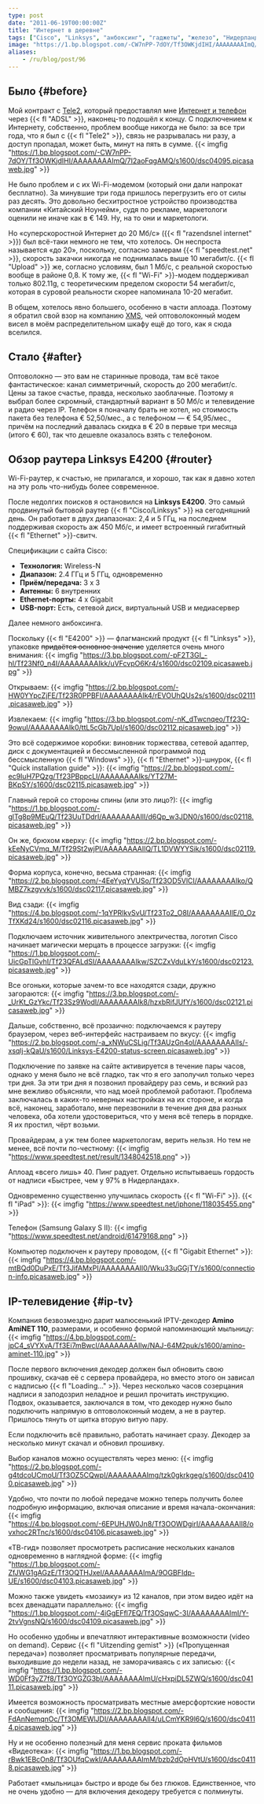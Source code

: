 ```yaml
---
type: post
date: "2011-06-19T00:00:00Z"
title: "Интернет в деревне"
tags: ["Cisco", "Linksys", "анбоксинг", "гаджеты", "железо", "Нидерланды", "обзор", "ТВ", "телефон"]
image: "https://1.bp.blogspot.com/-CW7nPP-7dOY/Tf3OWKjdIHI/AAAAAAAAImQ/7I2aoFqgAMQ/s1600/dsc04095.picasaweb.jpg"
aliases:
    - /ru/blog/post/96
---
```


## Было {#before}

Мой контракт с [Tele2](http://www.tele2.nl/), который предоставлял мне [Интернет и телефон](http://www.tele2.nl/internet-bellen.html) через {{< fl "ADSL" >}}, наконец-то подошёл к концу. С подключением к Интернету, собственно, проблем вообще никогда не было: за все три года, что я был с {{< fl "Tele2" >}}, связь не разрывалась ни разу, а доступ пропадал, может быть, минут на пять в сумме.
{{< imgfig "https://1.bp.blogspot.com/-CW7nPP-7dOY/Tf3OWKjdIHI/AAAAAAAAImQ/7I2aoFqgAMQ/s1600/dsc04095.picasaweb.jpg" >}}

<!--more-->

Не было проблем и с их Wi-Fi-модемом (который они дали напрокат бесплатно). За минувшие три года пришлось перегрузить его от силы раз десять. Это довольно бесхитростное устройство производства компании «Китайский Ноунейм», судя по рекламе, маркетологи оценили не иначе как в € 149. Ну, на то они и маркетологи.

Но «суперскоростной Интернет до 20 Мб/с» ({{< fl "razendsnel internet" >}}) был всё-таки немного не тем, что хотелось. Он неспроста называется «до 20», поскольку, согласно замерам {{< fl "speedtest.net" >}}, скорость закачки никогда не поднималась выше 10 мегабит/с. {{< fl "Upload" >}} же, согласно условиям, был 1 Мб/с, с реальной скоростью вообще в районе 0,8. К тому же, {{< fl "Wi-Fi" >}}-модем поддерживал только 802.11g, с теоретическим пределом скорости 54 мегабит/с, которая в суровой реальности скорее напоминала 10-20 мегабит.

В общем, хотелось явно большего, особенно в части аплоада. Поэтому я обратил свой взор на компанию [XMS](http://xmsnet.nl/), чей оптоволоконный модем висел в моём распределительном шкафу ещё до того, как я сюда вселился.

## Стало {#after}

Оптоволокно — это вам не старинные провода, там всё такое фантастическое: канал симметричный, скорость до 200 мегабит/с. Цены за такое счастье, правда, несколько заоблачные. Поэтому я выбрал более скромный, стандартный вариант в 50 Мб/с и телевидение и радио через IP. Телефон я поначалу брать не хотел, но стоимость пакета без телефона € 52,50/мес., а с телефоном — € 54,95/мес., причём на последний давалась скидка в € 20 в первые три месяца (итого € 60), так что дешевле оказалось взять с телефоном.

## Обзор раутера Linksys E4200 {#router}

Wi-Fi-раутер, к счастью, не прилагался, и хорошо, так как я давно хотел на эту роль что-нибудь более современное.

После недолгих поисков я остановился на **Linksys E4200**. Это самый продвинутый бытовой раутер {{< fl "Cisco/Linksys" >}} на сегодняшний день. Он работает в двух диапазонах: 2,4 и 5 ГГц, на последнем поддерживая скорость аж 450 Мб/с, и имеет встроенный гигабитный {{< fl "Ethernet" >}}-свитч.

Спецификации с сайта Cisco:

 * **Технология:** Wireless-N
 * **Диапазон:** 2.4 ГГц и 5 ГГц, одновременно
 * **Приём/передача:** 3 x 3
 * **Антенны:** 6 внутренних
 * **Ethernet-порты:** 4 x Gigabit
 * **USB-порт:** Есть, сетевой диск, виртуальный USB и медиасервер

Далее немного анбоксинга.

Поскольку {{< fl "E4200" >}} — флагманский продукт {{< fl "Linksys" >}}, упаковке ~~придаётся основное значение~~ уделяется очень много внимания:
{{< imgfig "https://3.bp.blogspot.com/-pF2T3GI_-hI/Tf23Nf0_n4I/AAAAAAAAIkk/uVFcvpO6Kr4/s1600/dsc02109.picasaweb.jpg" >}}

Открываем:
{{< imgfig "https://2.bp.blogspot.com/-HW0YYpcZjFE/Tf23R0PPBFI/AAAAAAAAIk4/rEVOUhQUs2s/s1600/dsc02111.picasaweb.jpg" >}}

Извлекаем:
{{< imgfig "https://3.bp.blogspot.com/-nK_dTwcnqeo/Tf23Q-9owuI/AAAAAAAAIk0/ttL5cGb7UpI/s1600/dsc02112.picasaweb.jpg" >}}

Это всё содержимое коробки: виновник торжествва, сетевой адаптер, диск с документацией и бессмысленной программой под бессмысленную {{< fl "Windows" >}}, {{< fl "Ethernet" >}}-шнурок, {{< fl "Quick installation guide" >}}:
{{< imgfig "https://2.bp.blogspot.com/-ec9IuH7PQzg/Tf23PBppcLI/AAAAAAAAIks/YT27M-BKpSY/s1600/dsc02115.picasaweb.jpg" >}}

Главный герой со стороны спины (или это лицо?):
{{< imgfig "https://1.bp.blogspot.com/-glTg8p9MEuQ/Tf23UuTDdrI/AAAAAAAAIlI/d6Qp_w3JDN0/s1600/dsc02118.picasaweb.jpg" >}}

Он же, брюхом кверху:
{{< imgfig "https://2.bp.blogspot.com/-kEeNyCVmq_M/Tf29St2wjPI/AAAAAAAAIlQ/TL1DVWYYSik/s1600/dsc02119.picasaweb.jpg" >}}

Форма корпуса, конечно, весьма странная:
{{< imgfig "https://2.bp.blogspot.com/-4EeYyqYVUSo/Tf23OD5VlCI/AAAAAAAAIko/QMBZ7kzgvvk/s1600/dsc02117.picasaweb.jpg" >}}

Вид сзади:
{{< imgfig "https://4.bp.blogspot.com/-1qYPRlkvSvU/Tf23To2_O8I/AAAAAAAAIlE/0_OzTfXKd24/s1600/dsc02116.picasaweb.jpg" >}}

Подключаем источник живительного электричества, логотип Cisco начинает магически мерцать в процессе загрузки:
{{< imgfig "https://1.bp.blogspot.com/-UicGpTlGvhI/Tf23QFALdSI/AAAAAAAAIkw/SZCZxVduLkY/s1600/dsc02123.picasaweb.jpg" >}}

Все огоньки, которые зачем-то все находятся сзади, дружно загораются:
{{< imgfig "https://3.bp.blogspot.com/-_UrKt_GzYkc/Tf23Sz9WodI/AAAAAAAAIk8/hzxbRifJUfY/s1600/dsc02121.picasaweb.jpg" >}}

Дальше, собственно, всё прозаично: подключаемся к раутеру браузером, через веб-интерфейс настраиваем по вкусу:
{{< imgfig "https://2.bp.blogspot.com/-a_xNWuCSLig/Tf3AUzGn4oI/AAAAAAAAIls/-xsqlj-kQaU/s1600/Linksys-E4200-status-screen.picasaweb.jpg" >}}

Подключение по заявке на сайте активируется в течение пары часов, однако у меня было не всё гладко, так что я его заполучил только через три дня. За эти три дня я позвонил провайдеру раз семь, и всякий раз мне вежливо объясняли, что над моей проблемой работают. Проблема заключалась в каких-то неверных настройках на их стороне, и когда всё, наконец, заработало, мне перезвонили в течение дня два разных человека, оба хотели удостовериться, что у меня всё теперь в порядке. Я их простил, чёрт возьми.

Провайдерам, а уж тем более маркетологам, верить нельзя. Но тем не менее, всё почти по-честному:
{{< imgfig "https://www.speedtest.net/result/1348042518.png" >}}

Аплоад «всего лишь» 40. Пинг радует. Отдельно испытываешь гордость от надписи «Быстрее, чем у 97% в Нидерландах».

Одновременно существенно улучшилась скорость {{< fl "Wi-Fi" >}}. {{< fl "iPad" >}}:
{{< imgfig "https://www.speedtest.net/iphone/118035455.png" >}}

Телефон (Samsung Galaxy S II):
{{< imgfig "https://www.speedtest.net/android/61479168.png" >}}

Компьютер подключен к раутеру проводом, {{< fl "Gigabit Ethernet" >}}:
{{< imgfig "https://4.bp.blogspot.com/-mtBQd0DuPxE/Tf3JifAMxPI/AAAAAAAAIl0/Wku33uGGjTY/s1600/connection-info.picasaweb.jpg" >}}

## IP-телевидение {#ip-tv}

Компания безвозмездно дарит малюсенький IPTV-декодер **Amino AmiNET 110**, размерами, и особенно формой напоминающий мыльницу:
{{< imgfig "https://4.bp.blogspot.com/-jpC4_sVYXvA/Tf3Ei7mBwcI/AAAAAAAAIlw/NAJ-64M2puk/s1600/amino-aminet-110.jpg" >}}

После первого включения декодер должен был обновить свою прошивку, скачав её с сервера провайдера, но вместо этого он зависал с надписью {{< fl "Loading…" >}}. Через несколько часов созерцания надписи я заподозрил неладное и решил прочитать инструкцию. Подвох, оказывается, заключался в том, что декодер нужно было подключить напрямую в оптоволоконный модем, а не в раутер. Пришлось тянуть от щитка вторую витую пару.

Если подключить всё правильно, работать начинает сразу. Декодер за несколько минут скачал и обновил прошивку.

Выбор каналов можно осуществлять через меню:
{{< imgfig "https://2.bp.blogspot.com/-g4tdcoUCmoU/Tf3OZ5CQwpI/AAAAAAAAImg/tzk0gkrkgeg/s1600/dsc04100.picasaweb.jpg" >}}

Удобно, что почти по любой передаче можно теперь получить более подробную информацию, включая описание и время начала-окончания:
{{< imgfig "https://4.bp.blogspot.com/-6EPUHJW0Jn8/Tf3OOWDgirI/AAAAAAAAIl8/ovxhoc2RTnc/s1600/dsc04106.picasaweb.jpg" >}}

«ТВ-гид» позволяет просмотреть расписание нескольких каналов одновременно в наглядной форме:
{{< imgfig "https://1.bp.blogspot.com/-ZfJWG1gAGzE/Tf3OQTHJxeI/AAAAAAAAImA/9OGBFIdp-UE/s1600/dsc04103.picasaweb.jpg" >}}

Можно также увидеть «мозаику» из 12 каналов, при этом видео идёт на всех двенадцати параллельно:
{{< imgfig "https://1.bp.blogspot.com/-4iGgEFfl7EQ/Tf3OSqwC-3I/AAAAAAAAImI/Y-2tvVgnsNQ/s1600/dsc04109.picasaweb.jpg" >}}

Но особенно удобны и впечатляют интерактивные возможности (video on demand). Сервис {{< fl "Uitzending gemist" >}} («Пропущенная передача») позволяет просматривать популярные передачи, выходившие до недели назад, не заморачиваясь с их записью:
{{< imgfig "https://1.bp.blogspot.com/-WD0Ff3yZ7f8/Tf3OYGZG3bI/AAAAAAAAImU/cHxpiDL5ZWQ/s1600/dsc04111.picasaweb.jpg" >}}

Имеется возможность просматривать местные амерсфортские новости и сообщения:
{{< imgfig "https://2.bp.blogspot.com/-FdAnNemqnOc/Tf3OMEWlJDI/AAAAAAAAIl4/uLCmYKR9l6Q/s1600/dsc04114.picasaweb.jpg" >}}

Ну и не особенно полезный для меня сервис проката фильмов «Видеотека»:
{{< imgfig "https://1.bp.blogspot.com/-rBwk1EBcOn8/Tf3OUfqCwkI/AAAAAAAAImM/bzb2dOpHVtU/s1600/dsc04118.picasaweb.jpg" >}}

Работает «мыльница» быстро и вроде бы без глюков. Единственное, что не очень удобно — для включения декодеру требуется с полминуты.

